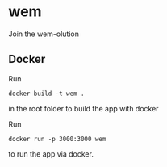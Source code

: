 # wem
Join the wem-olution

## Docker 
Run 

`docker build -t wem .`

in the root folder to build the app with docker 

Run

`docker run -p 3000:3000 wem`

to run the app via docker.